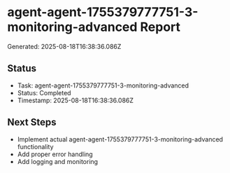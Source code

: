 # agent-agent-1755379777751-3-monitoring-advanced Report

Generated: 2025-08-18T16:38:36.086Z

## Status
- Task: agent-agent-1755379777751-3-monitoring-advanced
- Status: Completed
- Timestamp: 2025-08-18T16:38:36.086Z

## Next Steps
- Implement actual agent-agent-1755379777751-3-monitoring-advanced functionality
- Add proper error handling
- Add logging and monitoring
